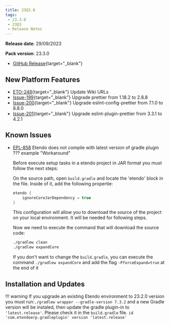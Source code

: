 ```yaml
---
title: 23Q3.0
tags:
 - 23.3.0
 - 23Q3
 - Release Notes
---
```

**Release date**: 29/09/2023

**Pack version**: 23.3.0

- [GitHub Release](https://github.com/etendosoftware/etendo_core/releases/tag/23.3.0){target="\_blank"}

## New Platform Features

- [ETO-248](https://github.com/etendosoftware/etendo_core/pull/226){target="\_blank"} Update Wiki URLs
- [Issue-199](https://github.com/etendosoftware/etendo_core/pull/199){target="\_blank"} Upgrade prettier from 1.18.2 to 2.8.8
- [Issue-200](https://github.com/etendosoftware/etendo_core/pull/200){target="\_blank"} Upgrade eslint-config-prettier from 7.1.0 to 8.8.0
- [Issue-201](https://github.com/etendosoftware/etendo_core/pull/201){target="\_blank"} Upgrade eslint-plugin-prettier from 3.3.1 to 4.2.1


## Known Issues 

- [EPL-858](https://github.com/etendosoftware/etendo_core/issues/221) Etendo does not compile with latest version of gradle plugin 
??? example "Workaround"


    Before execute setup tasks in a etendo project in JAR format you must follow the next steps:

    On the source path, open `build.gradle` and locate the 'etendo' block in the file. Inside of it, add the following propertie:

    ``` groovy title="build.gradlew" 
    etendo {
        ignoreCoreJarDependency = true
    }
    ```

    This configuration will allow you to download the source of the project on your local environment. It will be needed for following steps. 

    Now we need to execute the command that will download the source code:

    ```bash title='terminal'
    ./gradlew clean
    ./gradlew expandCore 
    ```
    If you don't want to change the `build.gradle`, you can execute the command `./gradlew expandCore` and add the flag `-PforceExpand=true` at the end of it

## Installation and Updates
!!! warning
        If you upgrade an existing Etendo environment to 23.2.0 version you must run:`./gradlew wrapper --gradle-version 7.3.2` and a new Gradle version will be instaled, then update the gradle plugin-in to `'latest.release'`. Please check it in the `build.gradle` file. `id 'com.etendoerp.gradleplugin' version 'latest.release'`